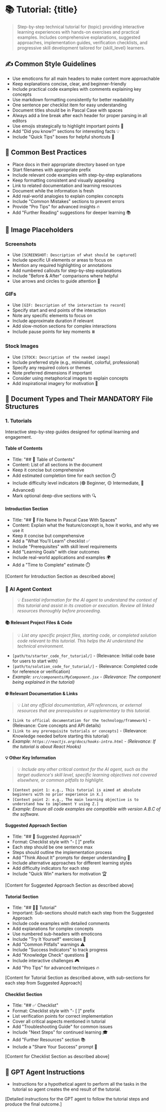 # 📚 Tutorial: {title}

> Step-by-step technical tutorial for {topic} providing interactive learning experiences with hands-on exercises and practical examples. Includes comprehensive explanations, suggested approaches, implementation guides, verification checklists, and progressive skill development tailored for {skill_level} learners.

## ✍️ Common Style Guidelines

- Use emoticons for all main headers to make content more approachable
- Keep explanations concise, clear, and beginner-friendly
- Include practical code examples with comments explaining key concepts
- Use markdown formatting consistently for better readability
- One sentence per checklist item for easy understanding
- Document titles should be in Pascal Case with spaces
- Always add a line break after each header for proper parsing in all editors
- Use emojis strategically to highlight important points 🎯
- Add "Did you know?" sections for interesting facts 💡
- Include "Quick Tips" boxes for helpful shortcuts 💨

## 🚀 Common Best Practices

- Place docs in their appropriate directory based on type
- Start filenames with appropriate prefix
- Include relevant code examples with step-by-step explanations
- Keep formatting consistent and visually appealing
- Link to related documentation and learning resources
- Document while the information is fresh
- Add real-world analogies to explain complex concepts
- Include "Common Mistakes" sections to prevent errors
- Provide "Pro Tips" for advanced insights 🔥
- Add "Further Reading" suggestions for deeper learning 📚

## 📖️ Image Placeholders

### Screenshots
- Use `[SCREENSHOT: Description of what should be captured]`
- Include specific UI elements or areas to focus on
- Mention any required highlighting or annotations
- Add numbered callouts for step-by-step explanations
- Include "Before & After" comparisons where helpful
- Use arrows and circles to guide attention 🎯

### GIFs
- Use `[GIF: Description of the interaction to record]`
- Specify start and end points of the interaction
- Note any specific elements to focus on
- Include approximate duration if relevant
- Add slow-motion sections for complex interactions
- Include pause points for key moments ⏸️

### Stock Images
- Use `[STOCK: Description of the needed image]`
- Include preferred style (e.g., minimalist, colorful, professional)
- Specify any required colors or themes
- Note preferred dimensions if important
- Consider using metaphorical images to explain concepts
- Add inspirational imagery for motivation 🌟

## 📖 Document Types and Their MANDATORY File Structures

### 1. Tutorials

Interactive step-by-step guides designed for optimal learning and engagement.

#### Table of Contents

- Title: "## 📝 Table of Contents"
- Content: List of all sections in the document
- Keep it concise but comprehensive
- Add estimated completion time for each section ⏱️
- Include difficulty level indicators (🟢 Beginner, 🟡 Intermediate, 🔴 Advanced)
- Mark optional deep-dive sections with 🔍

#### Introduction Section

- Title: "## 📝 File Name In Pascal Case With Spaces"
- Content: Explain what the feature/concept is, how it works, and why we use it
- Keep it concise but comprehensive
- Add a "What You'll Learn" checklist ✅
- Include "Prerequisites" with skill level requirements
- Add "Learning Goals" with clear outcomes
- Include real-world applications and examples 🌍
- Add a "Time to Complete" estimate ⏱️


[Content for Introduction Section as described above]

### 🤖 AI Agent Context
> 💡 *Essential information for the AI agent to understand the context of this tutorial and assist in its creation or execution. Review all linked resources thoroughly before proceeding.*

#### 📚 Relevant Project Files & Code
> 💡 *List any specific project files, starting code, or completed solution code relevant to this tutorial. This helps the AI understand the technical environment.*
*   `[path/to/starter_code_for_tutorial/]` - (Relevance: Initial code base for users to start with)
*   `[path/to/solution_code_for_tutorial/]` - (Relevance: Completed code for reference or verification)
*   *Example: `src/components/MyComponent.jsx` - (Relevance: The component being explained in the tutorial)*

#### 🌐 Relevant Documentation & Links
> 💡 *List any official documentation, API references, or external resources that are prerequisites or supplementary to this tutorial.*
*   `[Link to official documentation for the technology/framework]` - (Relevance: Core concepts and API details)
*   `[Link to any prerequisite tutorials or concepts]` - (Relevance: Knowledge needed before starting this tutorial)
*   *Example: `https://reactjs.org/docs/hooks-intro.html` - (Relevance: If the tutorial is about React Hooks)*

#### 💡 Other Key Information
> 💡 *Include any other critical context for the AI agent, such as the target audience's skill level, specific learning objectives not covered elsewhere, or common pitfalls to highlight.*
*   `[Context point 1: e.g., This tutorial is aimed at absolute beginners with no prior experience in X.]`
*   `[Context point 2: e.g., The main learning objective is to understand how to implement Y using Z.]`
*   *Example: Ensure all code examples are compatible with version A.B.C of the software.*

#### Suggested Approach Section

- Title: "## 🎯 Suggested Approach"
- Format: Checklist style with "- [ ]" prefix
- Each step should be one sentence max
- Steps should outline the implementation process
- Add "Think About It" prompts for deeper understanding 🤔
- Include alternative approaches for different learning styles
- Add difficulty indicators for each step
- Include "Quick Win" markers for motivation 🏆


[Content for Suggested Approach Section as described above]

#### Tutorial Section

- Title: "## 👨‍🏫 Tutorial"
- Important: Sub-sections should match each step from the Suggested Approach
- Include code examples with detailed comments
- Add explanations for complex concepts
- Use numbered sub-headers with emoticons
- Include "Try It Yourself" exercises 🔨
- Add "Common Pitfalls" warnings ⚠️
- Include "Success Indicators" to track progress
- Add "Knowledge Check" questions 📝
- Include interactive challenges 🎮
- Add "Pro Tips" for advanced techniques 🔥


[Content for Tutorial Section as described above, with sub-sections for each step from Suggested Approach]

#### Checklist Section

- Title: "## ✅ Checklist"
- Format: Checklist style with "- [ ]" prefix
- List verification points for correct implementation
- Cover all critical aspects mentioned in tutorial
- Add "Troubleshooting Guide" for common issues
- Include "Next Steps" for continued learning 🎓
- Add "Further Resources" section 📚
- Include a "Share Your Success" prompt 🌟


[Content for Checklist Section as described above]

## 🤖 GPT Agent Instructions

- Instructions for a hypothetical agent to perform all the tasks in the tutorial so agent creates the end result of the tutorial.


[Detailed instructions for the GPT agent to follow the tutorial steps and produce the final outcome.]
